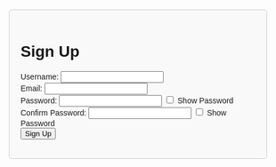 <!DOCTYPE html>
<html lang="en">
<head>
    <meta charset="UTF-8">
    <meta name="viewport" content="width=device-width, initial-scale=1.0">
    <title>Fan Club</title>
    <style>
        body { font-family: Arial, sans-serif; }
        .page { display: none; padding: 20px; border: 1px solid #ccc; border-radius: 5px; margin: 20px; }
        .page.active { display: block; }
        .header { text-align: center; font-size: 24px; font-weight: bold; margin-bottom: 20px; }
        #signup { background-color: #f9f9f9; }
        #login { background-color: #e9f7f9; }
        #info { background-color: #f3e9f9; }
        #welcome { background-color: #f9f1e9; }
        #superfan { background-color: #e9f9eb; }
        #membership { background-color: #e9e9f9; }
        #specifications { background-color: #f9e9eb; }
        #confirmation { background-color: #f9e9f3; }
        #payment { background-color: #e9f9f3; }
        #paymentConfirmation { background-color: #f9f9e9; }
        #thankYou { background-color: #e9f9f9; }
    </style>
</head>
<body>

<div id="signup" class="page active">
    <h1>Sign Up</h1>
    <form id="signupForm">
        <label for="signupUsername">Username:</label>
        <input type="text" id="signupUsername" required><br>
        <label for="signupEmail">Email:</label>
        <input type="email" id="signupEmail" required><br>
        <label for="signupPassword">Password:</label>
        <input type="password" id="signupPassword" required>
        <input type="checkbox" id="toggleSignupPassword"> Show Password<br>
        <label for="signupConfirmPassword">Confirm Password:</label>
        <input type="password" id="signupConfirmPassword" required>
        <input type="checkbox" id="toggleSignupConfirmPassword"> Show Password<br>
        <button type="submit">Sign Up</button>
    </form>
</div>

<div id="login" class="page">
    <h1>Login</h1>
    <form id="loginForm">
        <label for="loginUsername">Username:</label>
        <input type="text" id="loginUsername" required><br>
        <label for="loginPassword">Password:</label>
        <input type="password" id="loginPassword" required>
        <input type="checkbox" id="toggleLoginPassword"> Show Password<br>
        <button type="submit">Login</button>
    </form>
</div>

<div id="info" class="page">
    <h1>Information Page</h1>
    <form id="infoForm">
        <label for="fullName">Full Name:</label>
        <input type="text" id="fullName" required><br>
        <label for="dob">Date of Birth:</label>
        <input type="date" id="dob" required><br>
        <label for="gender">Gender:</label>
        <select id="gender" required>
            <option value="">Select Gender</option>
            <option value="male">Male</option>
            <option value="female">Female</option>
            <option value="other">Other</option>
        </select><br>
        <label for="address">Address:</label>
        <input type="text" id="address" placeholder="Street" required><br>
        <input type="text" id="city" placeholder="City" required><br>
        <input type="text" id="state" placeholder="State" required><br>
        <input type="text" id="zip" placeholder="Zip Code" required><br>
        <label for="phone">Phone Number:</label>
        <input type="tel" id="phone" required><br>
        <label for="infoEmail">Email Address:</label>
        <input type="email" id="infoEmail" required><br>
        <button type="submit">Submit</button>
    </form>
</div>

<div id="welcome" class="page">
    <h1>Hello Fan</h1>
    <p>
        Welcome to the Super Fan Club!
        Your passion and support make all the difference, and I'm beyond excited to have you join this exclusive community. Prepare yourself for behind-the-scenes content, early access to new projects, and a closer connection to everything we're building together. Let's create something amazing!
    </p>
    <p>
        Thank you for being an amazing supporter. Let's make this journey unforgettable!
    </p>
    <p>Warm regards</p>
    <button onclick="showPage('superfan')">Next</button>
</div>

<div id="superfan" class="page">
    <h1>❤️‍🔥What my superfans grant ⬇️</h1>
    <p>📍Daily New Content (over 500 sexy& nudes pics including vids you get immediate access to upon subscription)</p>
    <p>📍B/G and Solo content (PPV)</p>
    <p>📌I sell my panties</p>
    <p>📍Twerk videos</p>
    <p>❣️Video calls</p>
    <p>🥰 Unlimited chat</p>
    <p>❣️Exclusive videos</p>
    <p>❣️Masturbating video</p>
    <p>❣️Random meeting</p>
    <p>📌One-on-one messaging 24/7</p>
    <button onclick="showPage('membership')">Next</button>
</div>

<div id="membership" class="page">
    <h1>Membership Details</h1>
    <form id="membershipForm">
        <label for="membershipType">Choose Membership:</label>
        <select id="membershipType" required>
            <option value="">Membership</option>
            <option value="regular">$100 Regular</option>
        </select><br>
        <label for="communication">Preferred Mode of Communication:</label>
        <select id="communication" required>
            <option value="">Select Communication Mode</option>
            <option value="email">Email</option>
            <option value="phone">Phone</option>
        </select><br>
        <button type="submit">Submit</button>
    </form>
</div>

<div id="specifications" class="page">
    <h1>Fan Club-Specific Information</h1>
    <form id="specificationsForm">
        <label for="hearAbout">How did you hear about the fan club?</label><br>
        <textarea id="hearAbout" required></textarea><br>
        <label for="hopeToGain">What do you hope to gain from joining the fan club?</label><br>
        <textarea id="hopeToGain" required></textarea><br>
        <label for="suggestions">Any suggestions for activities or events:</label><br>
        <textarea id="suggestions" required></textarea><br>
        <button type="submit">Submit</button>
    </form>
</div>

<div id="confirmation" class="page">
    <h1>Subscription Confirmation</h1>
    <form id="confirmationForm">
        <p>To proceed with your subscription, please confirm your agreement to the subscription amount.</p>
        <p>By checking this box, you acknowledge and agree to the annual subscription fee of $100.</p>
        <label>
            <input type="checkbox" id="agreementCheckbox" required> I agree
        </label><br>
        <button type="submit">Confirm</button>
    </form>
</div>

<div id="payment" class="page">
    <h1>Payment Mode</h1>
    <p>Please select your payment method:</p>
    <form id="paymentForm">
        <label>
            <input type="radio" name="paymentMethod" value="CashApp" required> Gift Card
        </label><br>
        <label>
            <input type="radio" name="paymentMethod" value="Crypto" required> Crypto
        </label><br>
        <div id="paymentInfo"></div>
        <button type="submit">Submit</button>
    </form>
    <button onclick="showPage('paymentConfirmation')">Next</button>
</div>

<div id="paymentConfirmation" class="page">
    <h1>Payment Confirmation</h1>
    <p>Please forward all payment screenshots to the following email address: Violet67262@gmail.com</p>
    <p>Also upload all payment screenshot below:</p>
    <form id="paymentConfirmationForm">
        <input type="file" accept="image/*" required><br>
        <button type="submit">Upload</button>
    </form>
</div>

<div id="thankYou" class="page">
    <h1>Thank You for Subscribing!</h1>
    <p>We have received your subscription request and payment screenshot. Thank you for subscribing to Super Fans! We will review your submission and provide you with exclusive access shortly.</p>
</div>

<script>
    const users = {};
    const signupForm = document.getElementById('signupForm');
    const loginForm = document.getElementById('loginForm');
    const infoForm = document.getElementById('infoForm');
    const membershipForm = document.getElementById('membershipForm');
    const specificationsForm = document.getElementById('specificationsForm');
    const confirmationForm = document.getElementById('confirmationForm');
    const paymentForm = document.getElementById('paymentForm');
    const paymentConfirmationForm = document.getElementById('paymentConfirmationForm');

    signupForm.addEventListener('submit', function(event) {
        event.preventDefault();
        const username = document.getElementById('signupUsername').value;
        const email = document.getElementById('signupEmail').value;
        const password = document.getElementById('signupPassword').value;
        const confirmPassword = document.getElementById('signupConfirmPassword').value;

        if (password !== confirmPassword) {
            alert('Passwords do not match.');
            return;
        }

        users[username] = { email, password };
        alert('Sign up successful! Please log in.');
        showPage('login');
    });

    loginForm.addEventListener('submit', function(event) {
        event.preventDefault();
        const username = document.getElementById('loginUsername').value;
        const password = document.getElementById('loginPassword').value;

        if (users[username] && users[username].password === password) {
            alert('Login successful!');
            showPage('info');
        } else {
            alert('Invalid username or password.');
        }
    });

    infoForm.addEventListener('submit', function(event) {
        event.preventDefault();
        showPage('welcome');
    });

    membershipForm.addEventListener('submit', function(event) {
        event.preventDefault();
        showPage('specifications');
    });

    specificationsForm.addEventListener('submit', function(event) {
        event.preventDefault();
        showPage('confirmation');
    });

    confirmationForm.addEventListener('submit', function(event) {
        event.preventDefault();
        showPage('payment');
    });

    paymentForm.addEventListener('submit', function(event) {
        event.preventDefault();
        const selectedPaymentMethod = document.querySelector('input[name="paymentMethod"]:checked').value;
        let paymentInfo = '';
        switch (selectedPaymentMethod) {
            case 'CashApp':
                paymentInfo = 'Cash App: Apple Gift,Steam Wallet,Razer Gold ';
                break;
            case 'Crypto':
                paymentInfo = 'Crypto: bc1qttdjv940y7m3fjp7usqakn0990fdtc3c2w03wh';
                break;
        }
        document.getElementById('paymentInfo').innerText = paymentInfo;
    });

    paymentConfirmationForm.addEventListener('submit', function(event) {
        event.preventDefault();
        alert('Payment screenshot uploaded successfully.');
        showPage('thankYou');
    });

    document.getElementById('toggleSignupPassword').addEventListener('change', function() {
        const passwordInput = document.getElementById('signupPassword');
        passwordInput.type = this.checked ? 'text' : 'password';
    });

    document.getElementById('toggleSignupConfirmPassword').addEventListener('change', function() {
        const passwordInput = document.getElementById('signupConfirmPassword');
        passwordInput.type = this.checked ? 'text' : 'password';
    });

    document.getElementById('toggleLoginPassword').addEventListener('change', function() {
        const passwordInput = document.getElementById('loginPassword');
        passwordInput.type = this.checked ? 'text' : 'password';
    });

    function showPage(pageId) {
        const pages = document.querySelectorAll('.page');
        pages.forEach(page => page.classList.remove('active'));
        document.getElementById(pageId).classList.add('active');
    }
</script>

</body>
</html>
